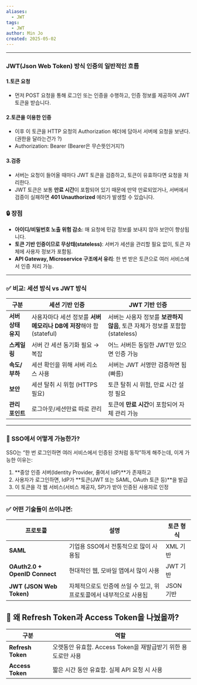 ```yaml
---
aliases:
  - JWT
tags:
  - JWT
author: Min Jo
created: 2025-05-02
---
```

---
### JWT(Json Web Token) 방식 인증의 일반적인 흐름

#### 1.토큰 요청 
- 먼저 POST 요청을 통해 로그인 또는 인증을 수행하고, 인증 정보를 제공하여 JWT 토큰을 받습니다.
#### 2.토큰을 이용한 인증
- 이후 이 토큰을 HTTP 요청의 Authorization 헤더에 담아서 서버에 요청을 보낸다. (권한을 달라는건가 ?)
- Authorization: Bearer (Bearer은 무슨뜻인거지?)
#### 3.검증
- 서버는 요청이 들어올 때마다 JWT 토큰을 검증하고, 토큰이 유효하다면 요청을 처리한다.
- JWT 토큰은 보통 **만료 시간**이 포함되어 있기 때문에 만약 만료되었거나, 서버에서 검증이 실패하면 **401 Unauthorized** 에러가 발생할 수 있습니다.

### 🔒 장점

- **아이디/비밀번호 노출 위험 감소**: 매 요청에 민감 정보를 보내지 않아 보안이 향상됩니다.
- **토큰 기반 인증이므로 무상태(stateless)**: 서버가 세션을 관리할 필요 없이, 토큰 자체에 사용자 정보가 포함됨.
- **API Gateway, Microservice 구조에서 유리**: 한 번 받은 토큰으로 여러 서비스에서 인증 처리 가능.

---
### ✅ 비교: 세션 방식 vs JWT 방식

| 구분           | 세션 기반 인증                                       | JWT 기반 인증                                           |
| ------------ | ---------------------------------------------- | --------------------------------------------------- |
| **서버 상태 유지** | 사용자마다 세션 정보를 **서버 메모리나 DB에 저장**해야 함 (stateful) | 서버는 사용자 정보를 **보관하지 않음**, 토큰 자체가 정보를 포함함 (stateless) |
| **스케일링**     | 서버 간 세션 동기화 필요 → 복잡                            | 어느 서버든 동일한 JWT만 있으면 인증 가능                           |
| **속도/부하**    | 세션 확인을 위해 서버 리소스 사용                            | 서버는 JWT 서명만 검증하면 됨 (빠름)                             |
| **보안**       | 세션 탈취 시 위험 (HTTPS 필요)                          | 토큰 탈취 시 위험, 만료 시간 설정 필요                             |
| **관리 포인트**   | 로그아웃/세션만료 따로 관리                                | 토큰에 **만료 시간**이 포함되어 자체 관리 가능                        |

---

### 🔐 SSO에서 어떻게 가능한가?

SSO는 “한 번 로그인하면 여러 서비스에서 인증된 것처럼 동작”하게 해주는데, 이게 가능한 이유는:

1. **중앙 인증 서버(Identity Provider, 줄여서 IdP)**가 존재하고
2. 사용자가 로그인하면, IdP가 **토큰(JWT 또는 SAML, OAuth 토큰 등)**을 발급
3. 이 토큰을 각 웹 서비스(서비스 제공자, SP)가 받아 인증된 사용자로 인정
    
---
### ✅ 어떤 기술들이 쓰이냐면:

|프로토콜|설명|토큰 형식|
|---|---|---|
|**SAML**|기업용 SSO에서 전통적으로 많이 사용됨|XML 기반|
|**OAuth2.0 + OpenID Connect**|현대적인 웹, 모바일 앱에서 많이 사용|JWT 기반|
|**JWT (JSON Web Token)**|자체적으로도 인증에 쓰일 수 있고, 위 프로토콜에서 내부적으로 사용됨|JSON 기반|

## 🔐 왜 Refresh Token과 Access Token을 나눴을까?

|구분|역할|
|---|---|
|**Refresh Token**|오랫동안 유효함. Access Token을 재발급받기 위한 용도로만 사용|
|**Access Token**|짧은 시간 동안 유효함. 실제 API 요청 시 사용|z
